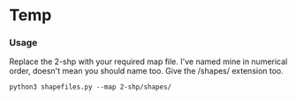 # Temp

### Usage

Replace the 2-shp with your required map file. I've named mine in numerical order, doesn't mean you should name too. Give the /shapes/ extension too.
```
python3 shapefiles.py --map 2-shp/shapes/
```
